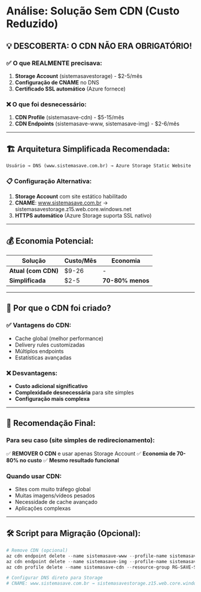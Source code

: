 # Análise: Solução Sem CDN (Custo Reduzido)

## 💡 DESCOBERTA: O CDN NÃO ERA OBRIGATÓRIO!

### ✅ O que REALMENTE precisava:
1. **Storage Account** (sistemasavestorage) - $2-5/mês
2. **Configuração de CNAME** no DNS
3. **Certificado SSL automático** (Azure fornece)

### ❌ O que foi desnecessário:
1. **CDN Profile** (sistemasave-cdn) - $5-15/mês  
2. **CDN Endpoints** (sistemasave-www, sistemasave-img) - $2-6/mês

---

## 🏗️ Arquitetura Simplificada Recomendada:

```
Usuário → DNS (www.sistemasave.com.br) → Azure Storage Static Website
```

### 📋 Configuração Alternativa:
1. **Storage Account** com site estático habilitado
2. **CNAME**: www.sistemasave.com.br → sistemasavestorage.z15.web.core.windows.net
3. **HTTPS automático** (Azure Storage suporta SSL nativo)

---

## 💰 Economia Potencial:

| Solução | Custo/Mês | Economia |
|---------|------------|----------|
| **Atual (com CDN)** | $9-26 | - |
| **Simplificada** | $2-5 | **70-80% menos** |

---

## 🚀 Por que o CDN foi criado?

### ✅ Vantagens do CDN:
- Cache global (melhor performance)
- Delivery rules customizadas
- Múltiplos endpoints
- Estatísticas avançadas

### ❌ Desvantagens:
- **Custo adicional significativo**
- **Complexidade desnecessária** para site simples
- **Configuração mais complexa**

---

## 🎯 Recomendação Final:

### Para seu caso (site simples de redirecionamento):
✅ **REMOVER O CDN** e usar apenas Storage Account
✅ **Economia de 70-80% no custo**
✅ **Mesmo resultado funcional**

### Quando usar CDN:
- Sites com muito tráfego global
- Muitas imagens/vídeos pesados
- Necessidade de cache avançado
- Aplicações complexas

---

## 🛠️ Script para Migração (Opcional):

```powershell
# Remove CDN (opcional)
az cdn endpoint delete --name sistemasave-www --profile-name sistemasave-cdn --resource-group RG-SAVE-STORAGE
az cdn endpoint delete --name sistemasave-img --profile-name sistemasave-cdn --resource-group RG-SAVE-STORAGE  
az cdn profile delete --name sistemasave-cdn --resource-group RG-SAVE-STORAGE

# Configurar DNS direto para Storage
# CNAME: www.sistemasave.com.br → sistemasavestorage.z15.web.core.windows.net
```
